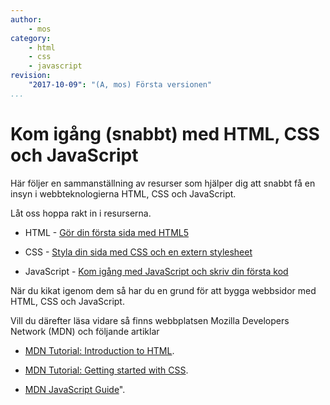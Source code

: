 ```yaml
---
author:
    - mos
category:
    - html
    - css
    - javascript
revision:
    "2017-10-09": "(A, mos) Första versionen"
...
```

Kom igång (snabbt) med HTML, CSS och JavaScript
==================================

Här följer en sammanställning av resurser som hjälper dig att snabbt få en insyn i webbteknologierna HTML, CSS och JavaScript.

<!--more-->

Låt oss hoppa rakt in i resurserna. 

* HTML - [Gör din första sida med HTML5](coachen/gor-din-forsta-sida-med-html5)

* CSS - [Styla din sida med CSS och en extern stylesheet](coachen/styla-din-sida-med-css-och-en-extern-stylesheet)

* JavaScript - [Kom igång med JavaScript och skriv din första kod](coachen/kom-igang-med-javascript-och-skriv-din-forsta-kod)

När du kikat igenom dem så har du en grund för att bygga webbsidor med HTML, CSS och JavaScript.

Vill du därefter läsa vidare så finns webbplatsen Mozilla Developers Network (MDN) och följande artiklar

* [MDN Tutorial: Introduction to HTML](https://developer.mozilla.org/en-US/docs/Web/Guide/HTML/Introduction).

* [MDN Tutorial: Getting started with CSS](https://developer.mozilla.org/en-US/docs/Web/Guide/CSS/Getting_started). 

* [MDN JavaScript Guide](https://developer.mozilla.org/en-US/docs/Web/JavaScript/Guide)".
